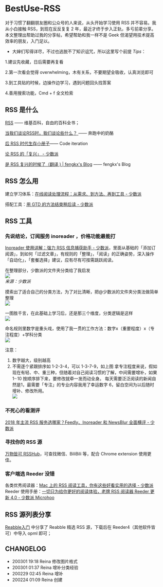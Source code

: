 # BestUse-RSS

对于习惯了翻翻朋友圈和公众号的人来说，从头开始学习使用 RSS 并不容易。我从小白接触 RSS，到现在反反复复 2 年，最近才终于步入正轨，多亏前辈分享。本文整理出帮助过我的分享帖，希望帮助和我一样不是 Geek 但渴望用技术提高效率的朋友，入门足以。


* 大婶们写得详尽，不过也逃脱不了知识诅咒，所以这里写个前提 *Tips*：

1.建议先收藏，日后需要再复看

2.第一次看会觉得 overwhelming，木有关系，不要期望全吸收，认真浏览即可

3.到工具贴的时候，边操作边学习，遇到问题回头找答案

4.善用搜索功能，Cmd + f 全文检索


## RSS 是什么
[RSS](https://zh.wikipedia.org/wiki/RSS) —— 维基百科，自由的百科全书； 

[当我们谈论RSS时，我们谈论些什么？ ](https://www.runningcheese.com/rss-feed) —— 奔跑中的奶酪

[后 RSS 时代生存小册子](http://hit1024.com/post/2017-12-25)—— Code iteration 

[论 RSS 的「复兴」 - 少数派](https://sspai.com/post/43998) 

[是 RSS 复兴的时候了（翻译 ) | fengkx's Blog](https://www.fengkx.top/post/translation-of-rss-revival/) —— fengkx's Blog



## RSS 怎么用

建立学习体系：[在线阅读处理流程：从需求、到方法、再到工具 - 少数派](https://sspai.com/post/36795)

搭配工具：[用 GTD 的方法结束稍后读 - 少数派](https://sspai.com/post/33933) 


## RSS 工具

### 先说结论，订阅服务 inoreader ，价格功能最能打
[Inoreader 使用详解：强力 RSS 信息捕获助手 - 少数派](https://sspai.com/post/58041)，里面从基础的「添加订阅源」，到如何「过滤文章」，有规则的「整理」，「阅读」的正确姿势，深入操作「自动化」，「套餐选择」建议，应有尽有可按需跳跃阅读。

在整理部分，少数派的文件夹分类给了我启发  
![](https://tva1.sinaimg.cn/large/00831rSTly1gcdh43eo7yj30oc0gsn1f.jpg)  
*来源：少数派*

摸索出了适合自己的分类方法，为了对比清晰，把@少数派的文件夹分类法做简单整理  
![](https://tva1.sinaimg.cn/large/00831rSTly1gcdruhgvqmj30uw0ka767.jpg)

一图胜千言，在此基础上学习后，还是那三个维度，分类逻辑是这样  
![](https://tva1.sinaimg.cn/large/00831rSTly1gcdrs1v3soj30kg0jw405.jpg)

命名规则里数字是重头戏，使用了我一贯的工作方法：数字x（重要程度）x（专注程度）+学科分类  
![](https://tva1.sinaimg.cn/large/00831rSTly1gcdrphzkxfj30du0h075m.jpg)

注意：
1. 数字越大，级别越高
2. 不需逐个紧跟排序如 1-2-3-4，可以 1-3-7-9，如上图
拿专注程度来说，假如现在有轻、中、重三种，但随着对自己阅读习惯的了解，中间需要增补，如果1-·10 按顺序排下来，要修改就牵一发而动全身。
每天需要泛泛阅读的新闻自然是1，最需要「专注」的专业内容我用了幸运数字 6，留白空间为以后随时增补、修改所用。  
![](https://tva1.sinaimg.cn/large/00831rSTly1gcdrq0zobcj316i0f4q79.jpg)



### 不死心的看测评
[2018 年主流 RSS 服务选哪家？Feedly、Inoreader 和 NewsBlur 全面横评 - 少数派](https://sspai.com/post/44420)

### 寻找你的 RSS 源
[万物皆可 RSSHub](https://docs.rsshub.app/)，可查找微信、BiliBili 等，配合 Chrome extension 使用更佳。

### 客户端选 Reeder  没错
各类优秀阅读器：[Mac 上的 RSS 阅读工具，你有这些好看实用的选择 - 少数派](https://sspai.com/post/55050) 
Reeder 使用手册：[一切只为给你更好的阅读体验，老牌 RSS 阅读器 Reeder 更新 4.0 - 少数派 Microhoo](https://sspai.com/post/54241) 




##  RSS 源列表分享

[Reabble入门](https://reabble.com/help) 中分享了 Reabble 精选 RSS 源，下载后在 Reeder4（其他软件皆可）中导入 opml 即可；


## CHANGELOG

* 200301 19:18 Reina 修改图片格式
* 200301 01:37 Reina 增补分类经验
* 200229 02:45 Reina 增补
* 200224 01:09 Reina 创建

